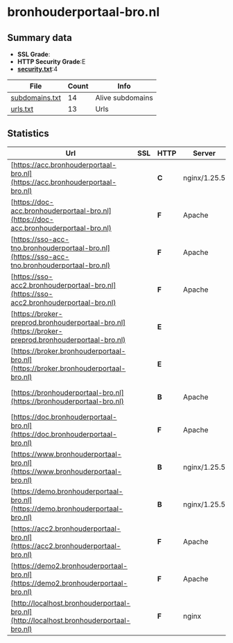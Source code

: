

# bronhouderportaal-bro.nl
## Summary data


 - **SSL Grade**:
 - **HTTP Security Grade**:E
 - **[security.txt](https://www.digitaleoverheid.nl/nieuws/standaard-security-txt-nu-verplicht-voor-overheid/)**:4


| File       | Count | Info |
|------------|-------|------|
|[subdomains.txt](/data/bronhouderportaal-bro.nl/subdomains.txt)|14|Alive subdomains|
|[urls.txt](/data/bronhouderportaal-bro.nl/urls.txt)|13|Urls|


## Statistics


| Url | SSL | HTTP | Server | Cookie | HSTS | CORS | CTO | CSP | XFO | XXP | RP |FP| Tech |Title |
|--------|-------|-------|------|------|------|------|------|------|------|------|------|------|------|------|
|[https://acc.bronhouderportaal-bro.nl](https://acc.bronhouderportaal-bro.nl)| | **C**|nginx/1.25.5|:white_check_mark: |:white_check_mark: | :warning:| |:warning: | | :white_check_mark: | :white_check_mark: | |HSTS Nginx:1.25.5|Home | Bronhoude...|
|[https://doc-acc.bronhouderportaal-bro.nl](https://doc-acc.bronhouderportaal-bro.nl)| | **F**|Apache| | | | | | | | :white_check_mark: | |Apache HTTP Server||
|[https://sso-acc-tno.bronhouderportaal-bro.nl](https://sso-acc-tno.bronhouderportaal-bro.nl)| | **F**|Apache| | | | | | | | :white_check_mark: | |Apache HTTP Server||
|[https://sso-acc2.bronhouderportaal-bro.nl](https://sso-acc2.bronhouderportaal-bro.nl)| | **F**|Apache| | | | | | | | :white_check_mark: | |Apache HTTP Server HSTS|403 Forbidden|
|[https://broker-preprod.bronhouderportaal-bro.nl](https://broker-preprod.bronhouderportaal-bro.nl)| | **E**|| | | | | | | | :white_check_mark: | |HSTS||
|[https://broker.bronhouderportaal-bro.nl](https://broker.bronhouderportaal-bro.nl)| | **E**|| | | | | | | | :white_check_mark: | |HSTS||
|[https://bronhouderportaal-bro.nl](https://bronhouderportaal-bro.nl)| | **B**|Apache|:white_check_mark: |:white_check_mark: | | | | :white_check_mark: | :white_check_mark: | :white_check_mark: | |Apache HTTP Server HSTS|301 Moved Perman...|
|[https://doc.bronhouderportaal-bro.nl](https://doc.bronhouderportaal-bro.nl)| | **F**|Apache| | | | | | | | :white_check_mark: | |Apache HTTP Server||
|[https://www.bronhouderportaal-bro.nl](https://www.bronhouderportaal-bro.nl)| | **B**|nginx/1.25.5|:white_check_mark: |:white_check_mark: | | | | :white_check_mark: | :white_check_mark: | :white_check_mark: | |HSTS Nginx:1.25.5|Home | Bronhoude...|
|[https://demo.bronhouderportaal-bro.nl](https://demo.bronhouderportaal-bro.nl)| | **B**|nginx/1.25.5|:white_check_mark: |:white_check_mark: | | | | :white_check_mark: | :white_check_mark: | :white_check_mark: | |HSTS Nginx:1.25.5|Home | Bronhoude...|
|[https://acc2.bronhouderportaal-bro.nl](https://acc2.bronhouderportaal-bro.nl)| | **F**|Apache| | | | | | | | :white_check_mark: | |Apache HTTP Server HSTS|403 Forbidden|
|[https://demo2.bronhouderportaal-bro.nl](https://demo2.bronhouderportaal-bro.nl)| | **F**|Apache| | | | | | | | :white_check_mark: | |Apache HTTP Server HSTS|403 Forbidden|
|[http://localhost.bronhouderportaal-bro.nl](http://localhost.bronhouderportaal-bro.nl)| | **F**|nginx|:o: | | | | | :white_check_mark: | :white_check_mark: | :white_check_mark: | |Laravel Nginx PHP|Weakpass|


